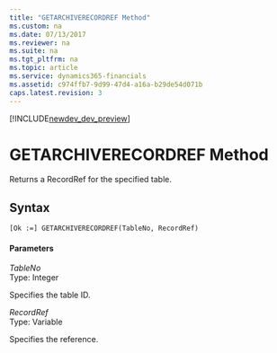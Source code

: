 ```yaml
---
title: "GETARCHIVERECORDREF Method"
ms.custom: na
ms.date: 07/13/2017
ms.reviewer: na
ms.suite: na
ms.tgt_pltfrm: na
ms.topic: article
ms.service: dynamics365-financials
ms.assetid: c974ffb7-9d99-47d4-a16a-b29de54d071b
caps.latest.revision: 3
---
```


[!INCLUDE[newdev_dev_preview](../includes/newdev_dev_preview.md)]

# GETARCHIVERECORDREF Method
Returns a RecordRef for the specified table.  
  
## Syntax  
  
```  
[Ok :=] GETARCHIVERECORDREF(TableNo, RecordRef)  
```  
  
#### Parameters  
 *TableNo*  
 Type: Integer  
  
 Specifies the table ID.  
  
 *RecordRef*  
 Type: Variable  
  
 Specifies the reference.  